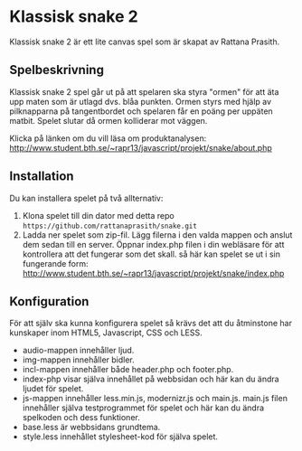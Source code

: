 Klassisk snake 2
=========================

Klassisk snake 2 är ett lite canvas spel som är skapat av Rattana Prasith.


Spelbeskrivning
---------------
Klassisk snake 2 spel går ut på att spelaren ska styra "ormen" för att äta upp maten som är utlagd dvs. blåa punkten. 
Ormen styrs med hjälp av pilknapparna på tangentbordet och spelaren får en poäng per uppäten matbit. Spelet slutar då ormen kolliderar mot väggen.

Klicka på länken om du vill läsa om produktanalysen: http://www.student.bth.se/~rapr13/javascript/projekt/snake/about.php

Installation
---------------
Du kan installera spelet på två allternativ:

1. Klona spelet till din dator med detta repo `https://github.com/rattanaprasith/snake.git`
2. Ladda ner spelet som zip-fil. Lägg filerna i den valda mappen och anslut dem sedan till en server. Öppnar index.php filen i din webläsare för att kontrollera att det fungerar som det skall.
så här kan spelet se ut i sin fungerande form: http://www.student.bth.se/~rapr13/javascript/projekt/snake/index.php 


Konfiguration
---------------
För att själv ska kunna konfigurera spelet så krävs det att du åtminstone har kunskaper inom HTML5, Javascript, CSS och LESS.

* audio-mappen innehåller ljud.
* img-mappen innehåller bidler.
* incl-mappen innehåller både header.php och footer.php. 
* index-php visar själva innehållet på webbsidan och här kan du ändra ljudet för spelet.
* js-mappen innehåller less.min.js, modernizr.js och main.js. main.js filen innehåller själva testprogrammet för spelet och här kan du ändra spelkoden och dess funktioner.
* base.less är webbsidans grundtema.
* style.less innehållet stylesheet-kod för själva spelet.
